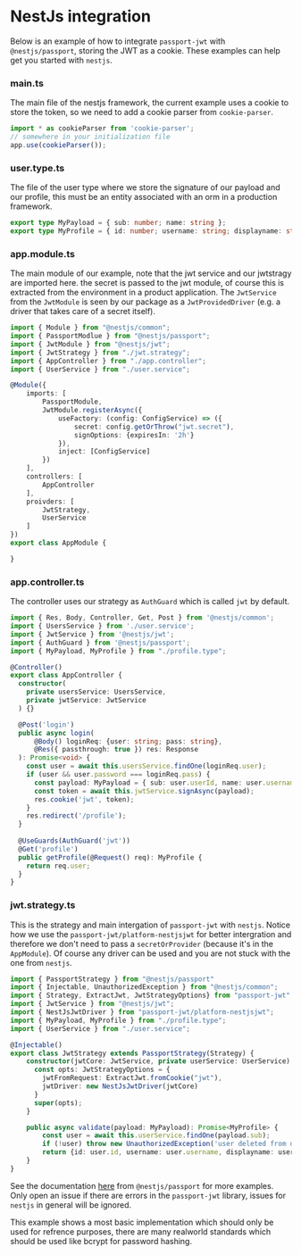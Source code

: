 # NestJs integration

Below is an example of how to integrate `passport-jwt` with `@nestjs/passport`, storing the JWT as a cookie. These examples can help get you started with `nestjs`.

### main.ts
The main file of the nestjs framework, the current example uses a cookie to store the token, so we need to add a cookie parser from `cookie-parser`.
```typescript
import * as cookieParser from 'cookie-parser';
// somewhere in your initialization file
app.use(cookieParser());
```
### user.type.ts
The file of the user type where we store the signature of our payload and our profile, this must be an entity associated with an orm in a production framework.
```typescript
export type MyPayload = { sub: number; name: string };
export type MyProfile = { id: number; username: string; displayname: string };
```
### app.module.ts
The main module of our example, note that the jwt service and our jwtstragy are imported here. 
the secret is passed to the jwt module, of course this is extracted from the environment in a product application.
The `JwtService` from the `JwtModule` is seen by our package as a `JwtProvidedDriver` (e.g. a driver that takes care of a secret itself).
```typescript
import { Module } from "@nestjs/common";
import { PassportModlue } from "@nestjs/passport";
import { JwtModule } from "@nestjs/jwt";
import { JwtStrategy } from "./jwt.strategy";
import { AppController } from "./app.controller";
import { UserService } from "./user.service";

@Module({
    imports: [
        PassportModule,
        JwtModule.registerAsync({
            useFactory: (config: ConfigService) => ({
                secret: config.getOrThrow("jwt.secret"),
                signOptions: {expiresIn: '2h'}
            }),
            inject: [ConfigService]
        })
    ],
    controllers: [
        AppController
    ],
    proivders: [
        JwtStrategy,
        UserService
    ]
})
export class AppModule {

}
```
### app.controller.ts
The controller uses our strategy as `AuthGuard` which is called `jwt` by default.
```typescript
import { Res, Body, Controller, Get, Post } from '@nestjs/common';
import { UsersService } from './user.service';
import { JwtService } from '@nestjs/jwt';
import { AuthGuard } from '@nestjs/passport';
import { MyPayload, MyProfile } from "./profile.type";

@Controller()
export class AppController {
  constructor(
    private usersService: UsersService,
    private jwtService: JwtService
  ) {}

  @Post('login')
  public async login(
      @Body() loginReq: {user: string; pass: string}, 
      @Res({ passthrough: true }) res: Response
  ): Promise<void> {
    const user = await this.usersService.findOne(loginReq.user);
    if (user && user.password === loginReq.pass) {
      const payload: MyPayload = { sub: user.userId, name: user.username };
      const token = await this.jwtService.signAsync(payload);
      res.cookie('jwt', token);
    }
    res.redirect('/profile');
  }
  
  @UseGuards(AuthGuard('jwt'))
  @Get('profile')
  public getProfile(@Request() req): MyProfile {
    return req.user;
  }
}
```
### jwt.strategy.ts
This is the strategy and main intergation of `passport-jwt` with `nestjs`. 
Notice how we use the `passport-jwt/platform-nestjsjwt` for better intergration and therefore we don't need to pass a `secretOrProvider` (because it's in the `AppModule`). 
Of course any driver can be used and you are not stuck with the one from `nestjs`.
```typescript
import { PassportStrategy } from "@nestjs/passport"
import { Injectable, UnauthorizedException } from "@nestjs/common";
import { Strategy, ExtractJwt, JwtStrategyOptions} from "passport-jwt";
import { JwtService } from "@nestjs/jwt";
import { NestJsJwtDriver } from "passport-jwt/platform-nestjsjwt";
import { MyPayload, MyProfile } from "./profile.type";
import { UserService } from "./user.service";

@Injectable()
export class JwtStrategy extends PassportStrategy(Strategy) {
    constructor(jwtCore: JwtService, private userService: UserService) {
      const opts: JwtStrategyOptions = {
        jwtFromRequest: ExtractJwt.fromCookie("jwt"),
        jwtDriver: new NestJsJwtDriver(jwtCore)
      }
      super(opts);
    }

    public async validate(payload: MyPayload): Promise<MyProfile> {
        const user = await this.userService.findOne(payload.sub);
        if (!user) throw new UnauthorizedException('user deleted from db');
        return {id: user.id, username: user.username, displayname: user.fullname};
    }
}
```
See the documentation [here](https://docs.nestjs.com/security/authentication) from `@nestjs/passport` for more examples.
Only open an issue if there are errors in the `passport-jwt` library, issues for `nestjs` in general will be ignored.

This example shows a most basic implementation which should only be used for refrence purposes,
there are many realworld standards which should be used like bcrypt for password hashing.
